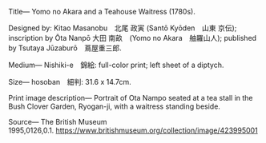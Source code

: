Title— Yomo no Akara and a Teahouse Waitress (1780s). 

Designed by: Kitao Masanobu　北尾 政寅 (Santō Kyōden　山東 京伝); inscription by Ōta Nanpō 大田 南畝　(Yomo no Akara　舳羅山人); published by Tsutaya Jūzaburō　蔦屋重三郎. 

Medium— Nishiki-e　錦絵: full-color print; left sheet of a diptych.

Size— hosoban　細判: 31.6 x 14.7cm.

Print image description— Portrait of Ota Nampo seated at a tea stall in the Bush Clover Garden, Ryogan-ji, with a waitress standing beside. 

Source— The British Museum 1995,0126,0.1. https://www.britishmuseum.org/collection/image/423995001

